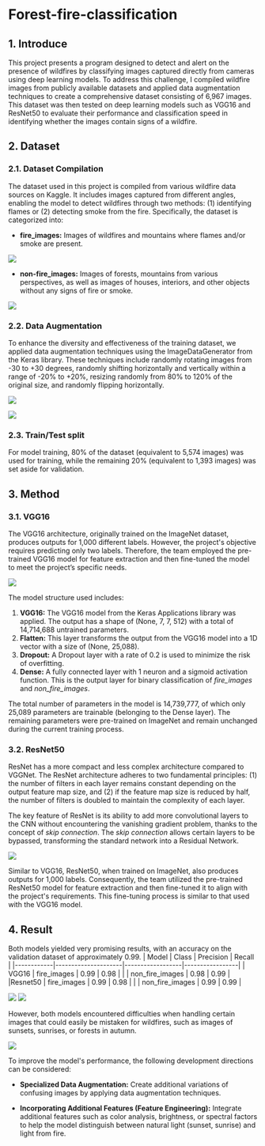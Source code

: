 # Forest-fire-classification

## 1. Introduce

This project presents a program designed to detect and alert on the presence of wildfires by classifying images captured directly from cameras using deep learning models. To address this challenge, I compiled wildfire images from publicly available datasets and applied data augmentation techniques to create a comprehensive dataset consisting of 6,967 images. This dataset was then tested on deep learning models such as VGG16 and ResNet50 to evaluate their performance and classification speed in identifying whether the images contain signs of a wildfire.

## 2. Dataset

### 2.1. Dataset Compilation

The dataset used in this project is compiled from various wildfire data sources on Kaggle. It includes images captured from different angles, enabling the model to detect wildfires through two methods: (1) identifying flames or (2) detecting smoke from the fire. Specifically, the dataset is categorized into:

- **fire_images:** Images of wildfires and mountains where flames and/or smoke are present.

![](https://github.com/tnhi1821/Forest-fire-classification/blob/main/image%20source/fire.jpg)
  
- **non-fire_images:** Images of forests, mountains from various perspectives, as well as images of houses, interiors, and other objects without any signs of fire or smoke.

![](https://github.com/tnhi1821/Forest-fire-classification/blob/main/image%20source/non_fire.jpg)

### 2.2. Data Augmentation

To enhance the diversity and effectiveness of the training dataset, we applied data augmentation techniques using the ImageDataGenerator from the Keras library. These techniques include randomly rotating images from -30 to +30 degrees, randomly shifting horizontally and vertically within a range of -20% to +20%, resizing randomly from 80% to 120% of the original size, and randomly flipping horizontally.

![](https://github.com/tnhi1821/Forest-fire-classification/blob/main/image%20source/fire_augmentation.jpg)

![](https://github.com/tnhi1821/Forest-fire-classification/blob/main/image%20source/non_fire_augmentation.jpg)

### 2.3. Train/Test split

For model training, 80% of the dataset (equivalent to 5,574 images) was used for training, while the remaining 20% (equivalent to 1,393 images) was set aside for validation.

## 3. Method

### 3.1. VGG16

The VGG16 architecture, originally trained on the ImageNet dataset, produces outputs for 1,000 different labels. However, the project's objective requires predicting only two labels. Therefore, the team employed the pre-trained VGG16 model for feature extraction and then fine-tuned the model to meet the project’s specific needs.

![](https://github.com/tnhi1821/Forest-fire-classification/blob/main/image%20source/VGG16.jpg)

The model structure used includes:

1. **VGG16:** The VGG16 model from the Keras Applications library was applied. The output has a shape of (None, 7, 7, 512) with a total of 14,714,688 untrained parameters.
2. **Flatten:** This layer transforms the output from the VGG16 model into a 1D vector with a size of (None, 25,088).
3. **Dropout:** A Dropout layer with a rate of 0.2 is used to minimize the risk of overfitting.
4. **Dense:** A fully connected layer with 1 neuron and a sigmoid activation function. This is the output layer for binary classification of *fire_images* and *non_fire_images*.

The total number of parameters in the model is 14,739,777, of which only 25,089 parameters are trainable (belonging to the Dense layer). The remaining parameters were pre-trained on ImageNet and remain unchanged during the current training process.

### 3.2. ResNet50

ResNet has a more compact and less complex architecture compared to VGGNet. The ResNet architecture adheres to two fundamental principles: (1) the number of filters in each layer remains constant depending on the output feature map size, and (2) if the feature map size is reduced by half, the number of filters is doubled to maintain the complexity of each layer.

The key feature of ResNet is its ability to add more convolutional layers to the CNN without encountering the vanishing gradient problem, thanks to the concept of *skip connection*. The *skip connection* allows certain layers to be bypassed, transforming the standard network into a Residual Network.

![](https://github.com/tnhi1821/Forest-fire-classification/blob/main/image%20source/Resnet50.jpg)

Similar to VGG16, ResNet50, when trained on ImageNet, also produces outputs for 1,000 labels. Consequently, the team utilized the pre-trained ResNet50 model for feature extraction and then fine-tuned it to align with the project's requirements. This fine-tuning process is similar to that used with the VGG16 model.

## 4. Result
Both models yielded very promising results, with an accuracy on the validation dataset of approximately 0.99.
| Model      | Class               | Precision        | Recall          |
|------------|---------------------|------------------|-----------------|
| VGG16      | fire_images         | 0.99             | 0.98            |
|            | non_fire_images     | 0.98             | 0.99            |
|Resnet50    | fire_images         | 0.99             | 0.98            |
|            | non_fire_images     | 0.99             | 0.99            |

![](https://github.com/tnhi1821/Forest-fire-classification/blob/main/image%20source/fire_result.jpg)
![](https://github.com/tnhi1821/Forest-fire-classification/blob/main/image%20source/non_fire_result.jpg)

However, both models encountered difficulties when handling certain images that could easily be mistaken for wildfires, such as images of sunsets, sunrises, or forests in autumn.

![](https://github.com/tnhi1821/Forest-fire-classification/blob/main/image%20source/wrong_result.jpg)

To improve the model's performance, the following development directions can be considered:

- **Specialized Data Augmentation:** Create additional variations of confusing images by applying data augmentation techniques.

- **Incorporating Additional Features (Feature Engineering):** Integrate additional features such as color analysis, brightness, or spectral factors to help the model distinguish between natural light (sunset, sunrise) and light from fire.




